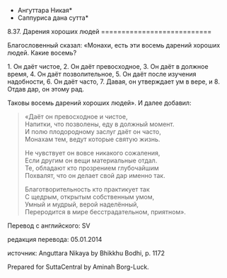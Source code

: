 * Ангуттара Никая*
* Саппуриса дана сутта*

8\.37\. Дарения хороших людей
\=\=\=\=\=\=\=\=\=\=\=\=\=\=\=\=\=\=\=\=\=\=\=\=\=\=\=

Благословенный сказал: «Монахи, есть эти восемь дарений хороших людей\. Какие восемь?

1\. Он даёт чистое,
2\. Он даёт превосходное,
3\. Он даёт в должное время,
4\. Он даёт позволительное,
5\. Он даёт после изучения надобности,
6\. Он даёт часто,
7\. Давая, он утверждает ум в вере, и
8\. Отдав дар, он этому рад\.

Таковы восемь дарений хороших людей»\. И далее добавил:

> «Даёт он превосходное и чистое,  
> Напитки, что позволены, еду в должный момент\.  
> И полю плодородному заслуг даёт он часто,  
> Монахам тем, ведут которые святую жизнь\.  
>   
> Не чувствует он вовсе никакого сожаления,  
> Если другим он вещи материальные отдал\.  
> Те, обладают кто прозрением глубочайшим  
> Похвалят, что он делает свой дар именно так\.  
>   
> Благотворительность кто практикует так  
> С щедрым, открытым собственным умом,  
> Умный и мудрый, верой наделённый,  
> Переродится в мире бесстрадательном, приятном»\.

Перевод с английского: SV

редакция перевода: 05\.01\.2014

источник: Anguttara Nikaya by Bhikkhu Bodhi, p\. 1172

Prepared for SuttaCentral by Aminah Borg\-Luck\.